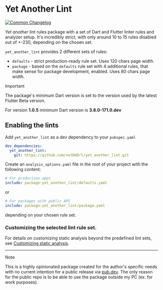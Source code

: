 # Yet Another Lint

[![Common Changelog](https://common-changelog.org/badge.svg)](https://common-changelog.org)

_Yet another_ lint rules package with a set of Dart and Flutter linter rules and analyzer setup.
It's incredibly strict, with only around 10 to 15 rules disabled out of +-230, depending on the chosen set.

`yet_another_lint` provides 2 different sets of rules:

-   `defaults` - strict production-ready rule set. Uses 120 chars page width.
-   `package` - based on the `defaults` rule set with 4 additional rules, that make sense for package development, enabled. Uses 80 chars page width.

> [!IMPORTANT]  
> The package's minimum Dart version is set to the version used by the latest Flutter Beta version.
>
> For version **1.0.5** minimum Dart version is **3.8.0-171.0.dev**

## Enabling the lints

Add `yet_another_lint` as a dev dependency to your `pubspec.yaml`

```yaml
dev_dependencies:
  yet_another_lint:
    git: https://github.com/notDmDrl/yet_another_lint.git
```

Create an `analysis_options.yaml` file in the root of your project with the following content:

```yaml
# For production apps
include: package:yet_another_lint/defaults.yaml
```

or

```yaml
# For packages with public API
include: package:yet_another_lint/package.yaml
```

depending on your chosen rule set.

### Customizing the selected lint rule set.

For details on customizing static analysis beyond the predefined lint sets, see [Customizing static analysis](https://dart.dev/tools/analysis).

---

> [!NOTE]
> This is a highly opinionated package created for the author's specific needs with no current intention for a public release via [pub.dev](https://pub.dev/).
> The only reason for the public repo is to be able to use the package outside my PC (ex. for work purposes).
